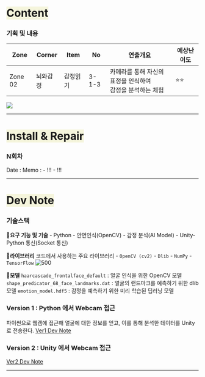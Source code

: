 # <span style="background:#f5f5dc">Content</span>

### 기획 및 내용
| Zone    | Corner | Item | No    | 연출개요                                 | 예상난이도 |
| ------- | ------ | ---- | ----- | ------------------------------------ | ----- |
| Zone 02 | 뇌와감정   | 감정읽기 | 3-1-3 | 카메라를 통해 자신의 표정을 인식하여 <br>감정을 분석하는 체험 | ⭐⭐    |
![](감정읽기-세부연출계획.png)

---
# <span style="background:#f5f5dc">Install & Repair</span>
### N회차
Date : 
Memo :
	- !!!
	- !!!

---
# <span style="background:#f5f5dc">Dev Note</span>

### 기술스택

**🔹요구 기능 및 기술**
	- Python
	- 안면인식(OpenCV)
	- 감정 분석(AI Model)
	- Unity-Python 통신(Socket 통신)

**🔹라이브러리**
	코드에서 사용하는 주요 라이브러리
	- `OpenCV (cv2)`
	- `Dlib`
	- `NumPy`
	- `TensorFlow`
	![500](라이브러리.png)

**🔹모델**
	`haarcascade_frontalface_default` : 얼굴 인식을 위한 OpenCV 모델
	`shape_predicator_68_face_landmarks.dat` : 얼굴의 랜드마크를 예측하기 위한 dlib 모델
	`emotion_model.hdf5` : 감정을 예측하기 위한 미리 학습된 딥러닝 모델

### Version 1 : Python 에서 Webcam 접근
파이썬으로 웹캠에 접근해 얼굴에 대한 정보를 얻고, 이를 통해 분석한 데이터를 Unity로 전송한다.
[Ver1 Dev Note](Ver1%20Dev%20Note.md)

### Version 2 : Unity 에서 Webcam 접근

[Ver2 Dev Note](Ver2%20Dev%20Note.md)




---
